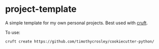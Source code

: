 # project-template

A simple template for my own personal projects. Best used with [cruft](https://timothycrosley.github.io/cruft/).

To use:

```bash
cruft create https://github.com/timothycrosley/cookiecutter-python/
```
